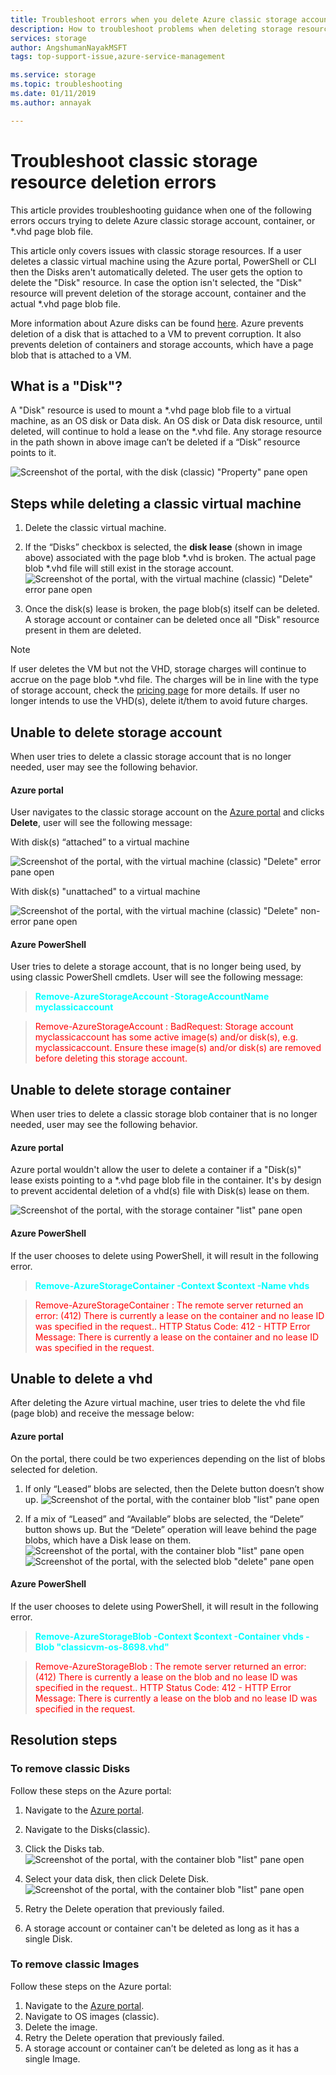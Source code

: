 ```yaml
---
title: Troubleshoot errors when you delete Azure classic storage accounts, containers, or VHDs | Microsoft Docs
description: How to troubleshoot problems when deleting storage resources containing attached VHDs.
services: storage
author: AngshumanNayakMSFT
tags: top-support-issue,azure-service-management

ms.service: storage
ms.topic: troubleshooting
ms.date: 01/11/2019
ms.author: annayak

---
```

# Troubleshoot classic storage resource deletion errors
This article provides troubleshooting guidance when one of the following errors occurs trying to delete Azure classic storage account, container, or *.vhd page blob file. 


This article only covers issues with classic storage resources. If a user deletes a classic virtual machine using the Azure portal, PowerShell or CLI then the Disks aren't automatically deleted. The user gets the option to delete the "Disk" resource. In case the option isn't selected, the "Disk" resource will prevent deletion of the storage account, container and the actual *.vhd page blob file.

More information about Azure disks can be found [here](../../virtual-machines/windows/managed-disks-overview.md). Azure prevents deletion of a disk that is attached to a VM to prevent corruption. It also prevents deletion of containers and storage accounts, which have a page blob that is attached to a VM. 

## What is a "Disk"?
A "Disk" resource is used to mount a *.vhd page blob file to a virtual machine, as an OS disk or Data disk. An OS disk or Data disk resource, until deleted, will continue to hold a lease on the *.vhd file. Any storage resource in the path shown in above image can’t be deleted if a “Disk” resource points to it.

![Screenshot of the portal, with the disk (classic) "Property" pane open](./media/storage-classic-cannot-delete-storage-account-container-vhd/Disk_Lease_Illustration.jpg) 


## Steps while deleting a classic virtual machine 
1. Delete the classic virtual machine.
2. If the “Disks” checkbox is selected, the **disk lease** (shown in image above) associated with the page blob *.vhd is broken. The actual page blob *.vhd file will still exist in the storage account.
![Screenshot of the portal, with the virtual machine (classic) "Delete" error pane open](./media/storage-classic-cannot-delete-storage-account-container-vhd/steps_while_deleting_classic_vm.jpg) 

3. Once the disk(s) lease is broken, the page blob(s) itself can be deleted. A storage account or container can be deleted once all "Disk" resource present in them are deleted.

>[!NOTE] 
>If user deletes the VM but not the VHD, storage charges will continue to accrue on the page blob *.vhd  file. The charges will be in line with the type of storage account, check the [pricing page](https://azure.microsoft.com/en-us/pricing/details/storage/) for more details. If user no longer intends to use the VHD(s), delete it/them to avoid future charges. 

## Unable to delete storage account 

When user tries to delete a classic storage account that is no longer needed, user may see the following behavior.

#### Azure portal 
User navigates to the classic storage account on the [Azure portal](https://portal.azure.com) and clicks **Delete**, user will see the following message: 

With disk(s) “attached” to a virtual machine

![Screenshot of the portal, with the virtual machine (classic) "Delete" error pane open](./media/storage-classic-cannot-delete-storage-account-container-vhd/unable_to_delete_storage_account_disks_attached_portal.jpg) 


With disk(s) "unattached" to a virtual machine

![Screenshot of the portal, with the virtual machine (classic) "Delete" non-error pane open](./media/storage-classic-cannot-delete-storage-account-container-vhd/unable_to_delete_storage_account_disks_unattached_portal.jpg)


#### Azure PowerShell
User tries to delete a storage account, that is no longer being used, by using classic PowerShell cmdlets. User will see the following message:

><span style="color:cyan">**Remove-AzureStorageAccount -StorageAccountName myclassicaccount**</span>

><span style="color:red">Remove-AzureStorageAccount : BadRequest: Storage account myclassicaccount has some active image(s) and/or disk(s), e.g.  
myclassicaccount. Ensure these image(s) and/or disk(s) are removed before deleting this storage account.</span>

## Unable to delete storage container

When user tries to delete a classic storage blob container that is no longer needed, user may see the following behavior.

#### Azure portal 
Azure portal wouldn't allow the user to delete a container if a "Disk(s)" lease exists pointing to a *.vhd page blob file in the container. It's by design to prevent accidental deletion of a vhd(s) file with Disk(s) lease on them. 

![Screenshot of the portal, with the storage container "list" pane open](./media/storage-classic-cannot-delete-storage-account-container-vhd/unable_to_delete_container_portal.jpg)


#### Azure PowerShell
If the user chooses to delete using PowerShell, it will result in the following error. 

><span style="color:cyan">**Remove-AzureStorageContainer -Context $context -Name vhds**</span>

><span style="color:red">Remove-AzureStorageContainer : The remote server returned an error: (412) There is currently a lease on the container and no lease ID was specified in the request.. HTTP Status Code: 412 - HTTP Error Message: There is currently a lease on the container and no lease ID was specified in the request.</span>

## Unable to delete a vhd 

After deleting the Azure virtual machine, user tries to delete the vhd file (page blob) and receive the message below:

#### Azure portal 
On the portal, there could be two experiences depending on the list of blobs selected for deletion.

1. If only “Leased” blobs are selected, then the Delete button doesn’t show up.
![Screenshot of the portal, with the container blob "list" pane open](./media/storage-classic-cannot-delete-storage-account-container-vhd/unable_to_delete_vhd_leased_portal.jpg)


2. If a mix of “Leased” and “Available” blobs are selected, the “Delete” button shows up. But the “Delete” operation will leave behind the page blobs, which have a Disk lease on them. 
![Screenshot of the portal, with the container blob "list" pane open](./media/storage-classic-cannot-delete-storage-account-container-vhd/unable_to_delete_vhd_leased_and_unleased_portal_1.jpg)
![Screenshot of the portal, with the selected blob "delete" pane open](./media/storage-classic-cannot-delete-storage-account-container-vhd/unable_to_delete_vhd_leased_and_unleased_portal_2.jpg)

#### Azure PowerShell 
If the user chooses to delete using PowerShell, it will result in the following error. 

><span style="color:cyan">**Remove-AzureStorageBlob -Context $context -Container vhds -Blob "classicvm-os-8698.vhd"**</span>

><span style="color:red">Remove-AzureStorageBlob : The remote server returned an error: (412) There is currently a lease on the blob and no lease ID was specified in the request.. HTTP Status Code: 412 - HTTP Error Message: There is currently a lease on the blob and no lease ID was specified in the request.</span>


## Resolution steps

### To remove classic Disks
Follow these steps on the Azure portal:
1.	Navigate to the [Azure portal](https://portal.azure.com).
2.	Navigate to the Disks(classic). 
3.	Click the Disks tab.
 ![Screenshot of the portal, with the container blob "list" pane open](./media/storage-classic-cannot-delete-storage-account-container-vhd/resolution_click_disks_tab.jpg)
 
4.	Select your data disk, then click Delete Disk.
 ![Screenshot of the portal, with the container blob "list" pane open](./media/storage-classic-cannot-delete-storage-account-container-vhd/resolution_click_delete_disk.jpg)
 
5.	Retry the Delete operation that previously failed.
6.	A storage account or container can't be deleted as long as it has a single Disk.

### To remove classic Images   
Follow these steps on the Azure portal:
1.	Navigate to the [Azure portal](https://portal.azure.com).
2.	Navigate to OS images (classic).
3.	Delete the image.
4.	Retry the Delete operation that previously failed.
5.	A storage account or container can’t be deleted as long as it has a single Image.
